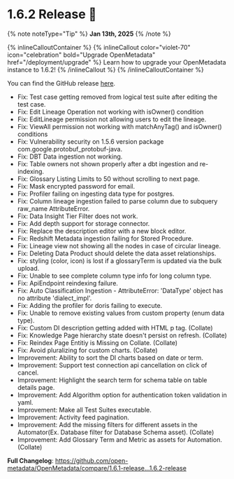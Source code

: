 # 1.6.2 Release 🎉

{% note noteType="Tip" %}
**Jan 13th, 2025**
{% /note %}

{% inlineCalloutContainer %}
{% inlineCallout
color="violet-70"
icon="celebration"
bold="Upgrade OpenMetadata"
href="/deployment/upgrade" %}
Learn how to upgrade your OpenMetadata instance to 1.6.2!
{% /inlineCallout %}
{% /inlineCalloutContainer %}

You can find the GitHub release [here](https://github.com/open-metadata/OpenMetadata/releases/tag/1.6.2-release).

- Fix: Test case getting removed from logical test suite after editing the test case.
- Fix: Edit Lineage Operation not working with isOwner() condition
- Fix: EditLineage permission not allowing users to edit the lineage.
- Fix: ViewAll permission not working with matchAnyTag() and isOwner() conditions
- Fix: Vulnerability security on 1.5.6 version package com.google.protobuf_protobuf-java.
- Fix: DBT Data ingestion not working.
- Fix: Table owners not shown properly after a dbt ingestion and re-indexing.
- Fix: Glossary Listing Limits to 50 without scrolling to next page.
- Fix: Mask encrypted password for email.
- Fix: Profiler failing on ingesting data type for postgres.
- Fix: Column lineage ingestion failed to parse column due to subquery raw_name AttributeError.
- Fix: Data Insight Tier Filter does not work.
- Fix: Add depth support for storage connector.
- Fix: Replace the description editor with a new block editor.
- Fix: Redshift Metadata ingestion failing for Stored Procedure.
- Fix: Lineage view not showing all the nodes in case of circular lineage.
- Fix: Deleting Data Product should delete the data asset relationships.
- Fix: styling (color, icon) is lost if a glossaryTerm is updated via the bulk upload.
- Fix: Unable to see complete column type info for long column type.
- Fix: ApiEndpoint reindexing failure.
- Fix: Auto Classification Ingestion - AttributeError: 'DataType' object has no attribute 'dialect_impl'.
- Fix: Adding the profiler for doris failing to execute.
- Fix: Unable to remove existing values from custom property (enum data type).
- Fix: Custom DI description getting added with HTML p tag. (Collate)
- Fix: Knowledge Page hierarchy state doesn't persist on refresh. (Collate)
- Fix: Reindex Page Entitiy is Missing on Collate. (Collate)
- Fix: Avoid pluralizing for custom charts. (Collate)
- Improvement: Ability to sort the DI charts based on date or term.
- Improvement: Support test connection api cancellation on click of cancel.
- Improvement: Highlight the search term for schema table on table details page.
- Improvement: Add Algorithm option for authentication token validation in yaml.
- Improvement: Make all Test Suites executable.
- Improvement: Activity feed pagination.
- Improvement: Add the missing filters for different assets in the Automator(Ex. Database filter for Database Schema asset).  (Collate)
- Improvement: Add Glossary Term and Metric as assets for Automation. (Collate)

**Full Changelog**: https://github.com/open-metadata/OpenMetadata/compare/1.6.1-release...1.6.2-release
